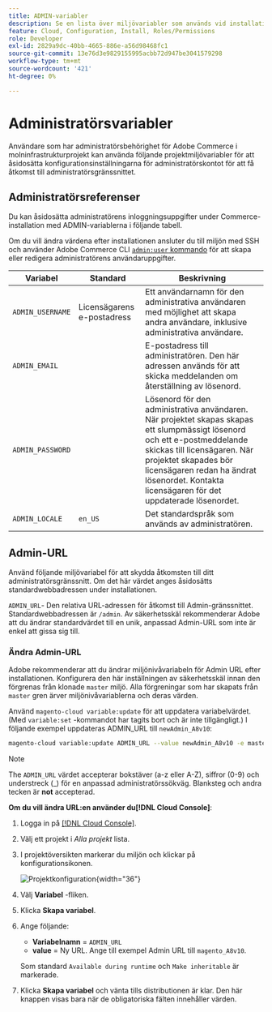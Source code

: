 ```yaml
---
title: ADMIN-variabler
description: Se en lista över miljövariabler som används vid installation av Adobe Commerce i molninfrastruktur.
feature: Cloud, Configuration, Install, Roles/Permissions
role: Developer
exl-id: 2829a9dc-40bb-4665-886e-a56d98468fc1
source-git-commit: 13e76d3e9829155995acbb72d947be3041579298
workflow-type: tm+mt
source-wordcount: '421'
ht-degree: 0%

---
```


# Administratörsvariabler

Användare som har administratörsbehörighet för Adobe Commerce i molninfrastrukturprojekt kan använda följande projektmiljövariabler för att åsidosätta konfigurationsinställningarna för administratörskontot för att få åtkomst till administratörsgränssnittet.

## Administratörsreferenser

Du kan åsidosätta administratörens inloggningsuppgifter under Commerce-installation med ADMIN-variablerna i följande tabell.

Om du vill ändra värdena efter installationen ansluter du till miljön med SSH och använder Adobe Commerce CLI [`admin:user` kommando](https://experienceleague.adobe.com/docs/commerce-operations/installation-guide/tutorials/admin.html) för att skapa eller redigera administratörens användaruppgifter.

| Variabel | Standard | Beskrivning |
| -------------- | --------------------------- | ----------- |
| `ADMIN_USERNAME` | Licensägarens e-postadress | Ett användarnamn för den administrativa användaren med möjlighet att skapa andra användare, inklusive administrativa användare. |
| `ADMIN_EMAIL` |                             | E-postadress till administratören. Den här adressen används för att skicka meddelanden om återställning av lösenord. |
| `ADMIN_PASSWORD` |                             | Lösenord för den administrativa användaren. När projektet skapas skapas ett slumpmässigt lösenord och ett e-postmeddelande skickas till licensägaren. När projektet skapades bör licensägaren redan ha ändrat lösenordet. Kontakta licensägaren för det uppdaterade lösenordet. |
| `ADMIN_LOCALE` | `en_US` | Det standardspråk som används av administratören. |

## Admin-URL

Använd följande miljövariabel för att skydda åtkomsten till ditt administratörsgränssnitt. Om det här värdet anges åsidosätts standardwebbadressen under installationen.

`ADMIN_URL`- Den relativa URL-adressen för åtkomst till Admin-gränssnittet. Standardwebbadressen är `/admin`. Av säkerhetsskäl rekommenderar Adobe att du ändrar standardvärdet till en unik, anpassad Admin-URL som inte är enkel att gissa sig till.

### Ändra Admin-URL

Adobe rekommenderar att du ändrar miljönivåvariabeln för Admin URL efter installationen. Konfigurera den här inställningen av säkerhetsskäl innan den förgrenas från klonade `master` miljö. Alla förgreningar som har skapats från `master` gren ärver miljönivåvariablerna och deras värden.

Använd `magento-cloud variable:update` för att uppdatera variabelvärdet. (Med `variable:set` -kommandot har tagits bort och är inte tillgängligt.) I följande exempel uppdateras ADMIN_URL till `newAdmin_A8v10`:

```bash
magento-cloud variable:update ADMIN_URL --value newAdmin_A8v10 -e master
```

>[!NOTE]
>
>The `ADMIN_URL` värdet accepterar bokstäver (a-z eller A-Z), siffror (0-9) och understreck (_) för en anpassad administratörssökväg. Blanksteg och andra tecken är **not** accepterad.

**Om du vill ändra URL:en använder du[!DNL Cloud Console]**:

1. Logga in på [[!DNL Cloud Console]](https://console.adobecommerce.com).

1. Välj ett projekt i _Alla projekt_ lista.

1. I projektöversikten markerar du miljön och klickar på konfigurationsikonen.

   ![Projektkonfiguration](../../assets/icon-configure.png){width="36"}

1. Välj **Variabel** -fliken.

1. Klicka **Skapa variabel**.

1. Ange följande:

   - **Variabelnamn** = `ADMIN_URL`
   - **value** = Ny URL. Ange till exempel Admin URL till `magento_A8v10`.

   Som standard `Available during runtime` och `Make inheritable` är markerade.

1. Klicka **Skapa variabel** och vänta tills distributionen är klar. Den här knappen visas bara när de obligatoriska fälten innehåller värden.
